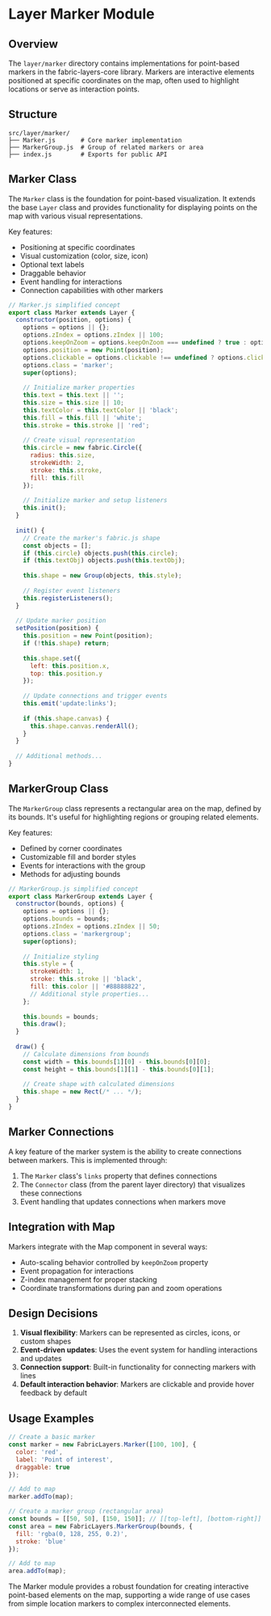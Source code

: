 # Layer Marker Module

## Overview

The `layer/marker` directory contains implementations for point-based markers in the fabric-layers-core library. Markers are interactive elements positioned at specific coordinates on the map, often used to highlight locations or serve as interaction points.

## Structure

```
src/layer/marker/
├── Marker.js       # Core marker implementation
├── MarkerGroup.js  # Group of related markers or area
├── index.js        # Exports for public API
```

## Marker Class

The `Marker` class is the foundation for point-based visualization. It extends the base `Layer` class and provides functionality for displaying points on the map with various visual representations.

Key features:
- Positioning at specific coordinates
- Visual customization (color, size, icon)
- Optional text labels
- Draggable behavior
- Event handling for interactions
- Connection capabilities with other markers

```javascript
// Marker.js simplified concept
export class Marker extends Layer {
  constructor(position, options) {
    options = options || {};
    options.zIndex = options.zIndex || 100;
    options.keepOnZoom = options.keepOnZoom === undefined ? true : options.keepOnZoom;
    options.position = new Point(position);
    options.clickable = options.clickable !== undefined ? options.clickable : true;
    options.class = 'marker';
    super(options);
    
    // Initialize marker properties
    this.text = this.text || '';
    this.size = this.size || 10;
    this.textColor = this.textColor || 'black';
    this.fill = this.fill || 'white';
    this.stroke = this.stroke || 'red';
    
    // Create visual representation
    this.circle = new fabric.Circle({
      radius: this.size,
      strokeWidth: 2,
      stroke: this.stroke,
      fill: this.fill
    });
    
    // Initialize marker and setup listeners
    this.init();
  }
  
  init() {
    // Create the marker's fabric.js shape
    const objects = [];
    if (this.circle) objects.push(this.circle);
    if (this.textObj) objects.push(this.textObj);
    
    this.shape = new Group(objects, this.style);
    
    // Register event listeners
    this.registerListeners();
  }
  
  // Update marker position
  setPosition(position) {
    this.position = new Point(position);
    if (!this.shape) return;
    
    this.shape.set({
      left: this.position.x,
      top: this.position.y
    });
    
    // Update connections and trigger events
    this.emit('update:links');
    
    if (this.shape.canvas) {
      this.shape.canvas.renderAll();
    }
  }
  
  // Additional methods...
}
```

## MarkerGroup Class

The `MarkerGroup` class represents a rectangular area on the map, defined by its bounds. It's useful for highlighting regions or grouping related elements.

Key features:
- Defined by corner coordinates
- Customizable fill and border styles
- Events for interactions with the group
- Methods for adjusting bounds

```javascript
// MarkerGroup.js simplified concept
export class MarkerGroup extends Layer {
  constructor(bounds, options) {
    options = options || {};
    options.bounds = bounds;
    options.zIndex = options.zIndex || 50;
    options.class = 'markergroup';
    super(options);
    
    // Initialize styling
    this.style = {
      strokeWidth: 1,
      stroke: this.stroke || 'black',
      fill: this.color || '#88888822',
      // Additional style properties...
    };
    
    this.bounds = bounds;
    this.draw();
  }
  
  draw() {
    // Calculate dimensions from bounds
    const width = this.bounds[1][0] - this.bounds[0][0];
    const height = this.bounds[1][1] - this.bounds[0][1];
    
    // Create shape with calculated dimensions
    this.shape = new Rect(/* ... */);
  }
}
```

## Marker Connections

A key feature of the marker system is the ability to create connections between markers. This is implemented through:

1. The `Marker` class's `links` property that defines connections
2. The `Connector` class (from the parent layer directory) that visualizes these connections
3. Event handling that updates connections when markers move

## Integration with Map

Markers integrate with the Map component in several ways:

- Auto-scaling behavior controlled by `keepOnZoom` property
- Event propagation for interactions
- Z-index management for proper stacking
- Coordinate transformations during pan and zoom operations

## Design Decisions

1. **Visual flexibility**: Markers can be represented as circles, icons, or custom shapes
2. **Event-driven updates**: Uses the event system for handling interactions and updates
3. **Connection support**: Built-in functionality for connecting markers with lines
4. **Default interaction behavior**: Markers are clickable and provide hover feedback by default

## Usage Examples

```javascript
// Create a basic marker
const marker = new FabricLayers.Marker([100, 100], {
  color: 'red',
  label: 'Point of interest',
  draggable: true
});

// Add to map
marker.addTo(map);

// Create a marker group (rectangular area)
const bounds = [[50, 50], [150, 150]]; // [[top-left], [bottom-right]]
const area = new FabricLayers.MarkerGroup(bounds, {
  fill: 'rgba(0, 128, 255, 0.2)',
  stroke: 'blue'
});

// Add to map
area.addTo(map);
```

The Marker module provides a robust foundation for creating interactive point-based elements on the map, supporting a wide range of use cases from simple location markers to complex interconnected elements.
